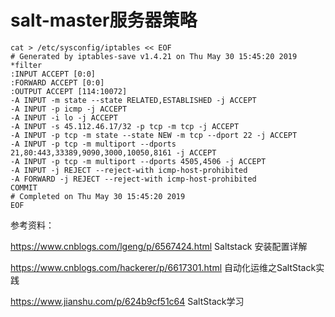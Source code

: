 # salt-master服务器策略
```
cat > /etc/sysconfig/iptables << EOF
# Generated by iptables-save v1.4.21 on Thu May 30 15:45:20 2019
*filter
:INPUT ACCEPT [0:0]
:FORWARD ACCEPT [0:0]
:OUTPUT ACCEPT [114:10072]
-A INPUT -m state --state RELATED,ESTABLISHED -j ACCEPT
-A INPUT -p icmp -j ACCEPT
-A INPUT -i lo -j ACCEPT
-A INPUT -s 45.112.46.17/32 -p tcp -m tcp -j ACCEPT
-A INPUT -p tcp -m state --state NEW -m tcp --dport 22 -j ACCEPT
-A INPUT -p tcp -m multiport --dports 21,80:443,33389,9090,3000,10050,8161 -j ACCEPT
-A INPUT -p tcp -m multiport --dports 4505,4506 -j ACCEPT
-A INPUT -j REJECT --reject-with icmp-host-prohibited
-A FORWARD -j REJECT --reject-with icmp-host-prohibited
COMMIT
# Completed on Thu May 30 15:45:20 2019
EOF
```

参考资料：

https://www.cnblogs.com/lgeng/p/6567424.html    Saltstack 安装配置详解 

https://www.cnblogs.com/hackerer/p/6617301.html  自动化运维之SaltStack实践

https://www.jianshu.com/p/624b9cf51c64  SaltStack学习 
